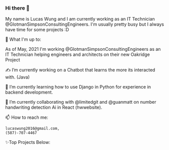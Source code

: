 ### Hi there 👋

  My name is Lucas Wung and I am currently working as an IT Technician @GlotmanSimpsonConsultingEngineers. I'm usually pretty busy but I always have time for some projects :D
  
💼 What I'm up to:

   As of May, 2021 I'm working @GlotmanSimpsonConsultingEngineers as an IT Technician helping engineers and architects on their new Oakridge Project

✍ I’m currently working on a Chatbot that learns the more its interacted with. (Java)

🧠 I’m currently learning how to use Django in Python for experience in backend development.

🤝 I’m currently collaborating with @limitedgit and @guanmatt on number handwriting detection Ai in React (hwwebsite).

📫 How to reach me: 

    lucaswung2016@gmail.com, 
    (587)-707-4467
  
  
✨Top Projects Below:

<!--
**tkoppop/tkoppop** is a ✨ _special_ ✨ repository because its `README.md` (this file) appears on your GitHub profile.

Here are some ideas to get you started:

-  ...
-  ...
-  ...
- 🤔 I’m looking for help with ...
- 💬 Ask me about ...
-  ...
- 😄 Pronouns: ...
- ⚡ Fun fact: ...
-->
